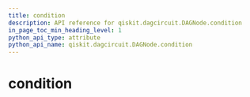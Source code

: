 ```yaml
---
title: condition
description: API reference for qiskit.dagcircuit.DAGNode.condition
in_page_toc_min_heading_level: 1
python_api_type: attribute
python_api_name: qiskit.dagcircuit.DAGNode.condition
---
```


# condition

